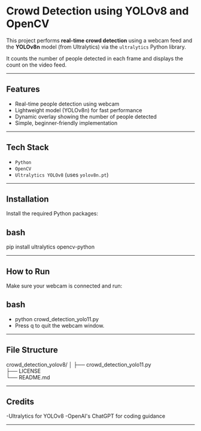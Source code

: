 # Crowd Detection using YOLOv8 and OpenCV

This project performs **real-time crowd detection** using a webcam feed and the **YOLOv8n** model (from Ultralytics) via the `ultralytics` Python library.

It counts the number of people detected in each frame and displays the count on the video feed.

---

## Features
- Real-time people detection using webcam
- Lightweight model (YOLOv8n) for fast performance
- Dynamic overlay showing the number of people detected
- Simple, beginner-friendly implementation

---

## Tech Stack
- `Python`
- `OpenCV`
- `Ultralytics YOLOv8` (uses `yolov8n.pt`)

---
  
## Installation

Install the required Python packages:

## bash
pip install ultralytics opencv-python

---

## How to Run
Make sure your webcam is connected and run:

## bash
- python crowd_detection_yolo11.py
- Press q to quit the webcam window.

---

## File Structure

crowd_detection_yolov8/
│
├── crowd_detection_yolo11.py       
├── LICENSE                         
└── README.md                       

---

## Credits

-Ultralytics for YOLOv8
-OpenAI's ChatGPT for coding guidance

---
